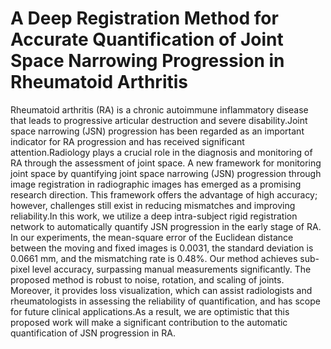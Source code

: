 # A Deep Registration Method for Accurate Quantification of Joint Space Narrowing Progression in Rheumatoid Arthritis

Rheumatoid arthritis (RA) is a chronic autoimmune inflammatory disease that leads to progressive articular destruction and severe disability.Joint space narrowing (JSN) progression has been regarded as an important indicator for RA progression and has received significant attention.Radiology plays a crucial role in the diagnosis and monitoring of RA through the assessment of joint space.
A new framework for monitoring joint space by quantifying joint space narrowing (JSN) progression through image registration in radiographic images has emerged as a promising research direction. This framework offers the advantage of high accuracy; however, challenges still exist in reducing mismatches and improving reliability.In this work, we utilize a deep intra-subject rigid registration network to automatically quantify JSN progression in the early stage of RA. In our experiments, the mean-square error of the Euclidean distance between the moving and fixed images is 0.0031, the standard deviation is 0.0661 mm, and the mismatching rate is 0.48%. Our method achieves sub-pixel level accuracy, surpassing manual measurements significantly. The proposed method is robust to noise, rotation, and scaling of joints. Moreover, it provides loss visualization, which can assist radiologists and rheumatologists in assessing the reliability of quantification, and has scope for future clinical applications.As a result, we are optimistic that this proposed work will make a significant contribution to the automatic quantification of JSN progression in RA.


